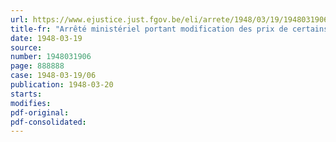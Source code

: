 ```yaml
---
url: https://www.ejustice.just.fgov.be/eli/arrete/1948/03/19/1948031906/justel
title-fr: "Arrêté ministériel portant modification des prix de certains combustibles minéraux solides"
date: 1948-03-19
source:
number: 1948031906
page: 888888
case: 1948-03-19/06
publication: 1948-03-20
starts:
modifies:
pdf-original:
pdf-consolidated:
---
```


